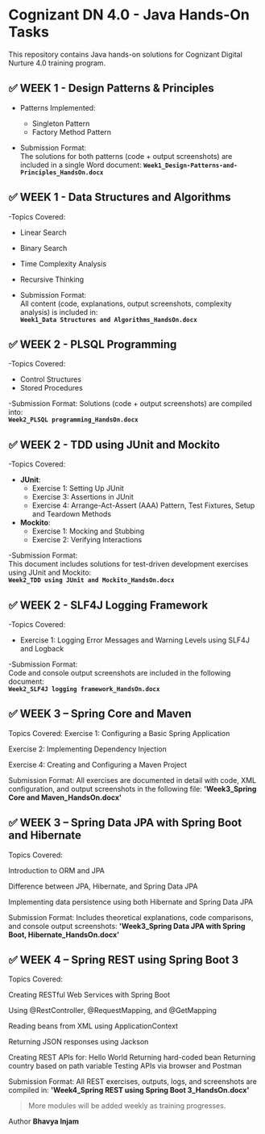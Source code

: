 # Cognizant DN 4.0 - Java Hands-On Tasks

This repository contains Java hands-on solutions for Cognizant Digital Nurture 4.0 training program.

## ✅ WEEK 1 - Design Patterns & Principles

- Patterns Implemented:
  - Singleton Pattern
  - Factory Method Pattern

- Submission Format:  
  The solutions for both patterns (code + output screenshots) are included in a single Word document:
  **`Week1_Design-Patterns-and-Principles_HandsOn.docx`**
  
## ✅ WEEK 1 - Data Structures and Algorithms

-Topics Covered:
  - Linear Search
  - Binary Search
  - Time Complexity Analysis
  - Recursive Thinking

- Submission Format:  
All content (code, explanations, output screenshots, complexity analysis) is included in:  
**`Week1_Data Structures and Algorithms_HandsOn.docx`**

## ✅ WEEK 2 - PLSQL Programming

-Topics Covered:
- Control Structures 
- Stored Procedures

-Submission Format:
Solutions (code + output screenshots) are compiled into:  
**`Week2_PLSQL programming_HandsOn.docx`**

## ✅ WEEK 2 - TDD using JUnit and Mockito

-Topics Covered:
- **JUnit**:
  - Exercise 1: Setting Up JUnit  
  - Exercise 3: Assertions in JUnit  
  - Exercise 4: Arrange-Act-Assert (AAA) Pattern, Test Fixtures, Setup and Teardown Methods  
- **Mockito**:
  - Exercise 1: Mocking and Stubbing  
  - Exercise 2: Verifying Interactions

-Submission Format:  
This document includes solutions for test-driven development exercises using JUnit and Mockito:  
**`Week2_TDD using JUnit and Mockito_HandsOn.docx`**

## ✅ WEEK 2 - SLF4J Logging Framework

-Topics Covered:
- Exercise 1: Logging Error Messages and Warning Levels using SLF4J and Logback

-Submission Format:  
Code and console output screenshots are included in the following document:  
**`Week2_SLF4J logging framework_HandsOn.docx`**

## ✅  WEEK 3 – Spring Core and Maven
Topics Covered:
Exercise 1: Configuring a Basic Spring Application

Exercise 2: Implementing Dependency Injection

Exercise 4: Creating and Configuring a Maven Project

Submission Format:
All exercises are documented in detail with code, XML configuration, and output screenshots in the following file:
**'Week3_Spring Core and Maven_HandsOn.docx'**

## ✅ WEEK 3 – Spring Data JPA with Spring Boot and Hibernate
Topics Covered:

Introduction to ORM and JPA

Difference between JPA, Hibernate, and Spring Data JPA

Implementing data persistence using both Hibernate and Spring Data JPA

Submission Format:
Includes theoretical explanations, code comparisons, and console output screenshots:
**'Week3_Spring Data JPA with Spring Boot, Hibernate_HandsOn.docx'**
## ✅ WEEK 4 – Spring REST using Spring Boot 3
Topics Covered:

Creating RESTful Web Services with Spring Boot

Using @RestController, @RequestMapping, and @GetMapping

Reading beans from XML using ApplicationContext

Returning JSON responses using Jackson

Creating REST APIs for:
Hello World
Returning hard-coded bean
Returning country based on path variable
Testing APIs via browser and Postman

Submission Format:
All REST exercises, outputs, logs, and screenshots are compiled in:
**'Week4_Spring REST using Spring Boot 3_HandsOn.docx'**
  
> More modules will be added weekly as training progresses.

Author
**Bhavya Injam**
